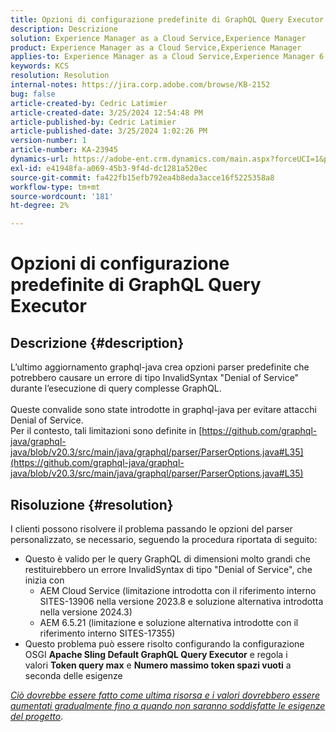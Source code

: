 ```yaml
---
title: Opzioni di configurazione predefinite di GraphQL Query Executor
description: Descrizione
solution: Experience Manager as a Cloud Service,Experience Manager
product: Experience Manager as a Cloud Service,Experience Manager
applies-to: Experience Manager as a Cloud Service,Experience Manager 6.5
keywords: KCS
resolution: Resolution
internal-notes: https://jira.corp.adobe.com/browse/KB-2152
bug: false
article-created-by: Cedric Latimier
article-created-date: 3/25/2024 12:54:48 PM
article-published-by: Cedric Latimier
article-published-date: 3/25/2024 1:02:26 PM
version-number: 1
article-number: KA-23945
dynamics-url: https://adobe-ent.crm.dynamics.com/main.aspx?forceUCI=1&pagetype=entityrecord&etn=knowledgearticle&id=5b8772d6-a6ea-ee11-a204-6045bd0063aa
exl-id: e41948fa-a069-45b3-9f4d-dc1281a520ec
source-git-commit: fa422fb15efb792ea4b8eda3acce16f5225358a8
workflow-type: tm+mt
source-wordcount: '181'
ht-degree: 2%

---
```


# Opzioni di configurazione predefinite di GraphQL Query Executor

## Descrizione {#description}

L’ultimo aggiornamento graphql-java crea opzioni parser predefinite che potrebbero causare un errore di tipo InvalidSyntax &quot;Denial of Service&quot; durante l’esecuzione di query complesse GraphQL. <br><br>Queste convalide sono state introdotte in graphql-java per evitare attacchi Denial of Service. 
<br>Per il contesto, tali limitazioni sono definite in [https://github.com/graphql-java/graphql-java/blob/v20.3/src/main/java/graphql/parser/ParserOptions.java#L35](https://github.com/graphql-java/graphql-java/blob/v20.3/src/main/java/graphql/parser/ParserOptions.java#L35)

## Risoluzione {#resolution}


I clienti possono risolvere il problema passando le opzioni del parser personalizzato, se necessario, seguendo la procedura riportata di seguito:

- Questo è valido per le query GraphQL di dimensioni molto grandi che restituirebbero un errore InvalidSyntax di tipo &quot;Denial of Service&quot;, che inizia con
   - AEM Cloud Service (limitazione introdotta con il riferimento interno SITES-13906 nella versione 2023.8 e soluzione alternativa introdotta nella versione 2024.3)
   - AEM 6.5.21 (limitazione e soluzione alternativa introdotte con il riferimento interno SITES-17355)
- Questo problema può essere risolto configurando la configurazione OSGI <b>Apache Sling Default GraphQL Query Executor</b> e regola i valori <b>Token query max</b> e <b>Numero massimo token spazi vuoti</b> a seconda delle esigenze


*<u>Ciò dovrebbe essere fatto come ultima risorsa e i valori dovrebbero essere aumentati gradualmente fino a quando non saranno soddisfatte le esigenze del progetto</u>*.
